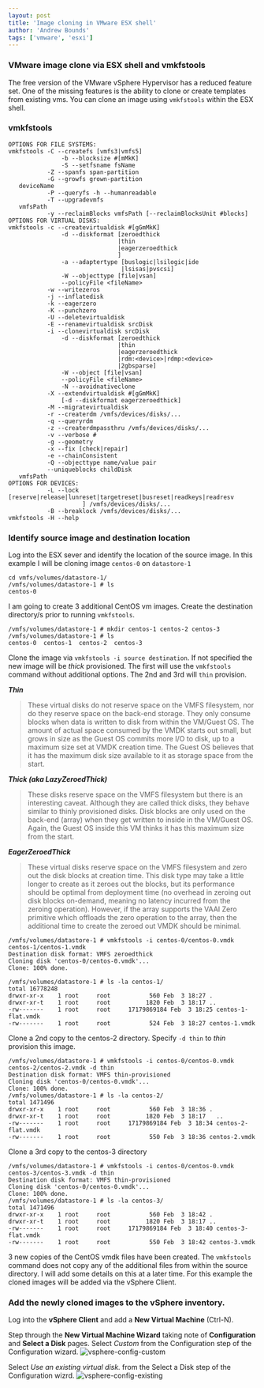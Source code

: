 ```yaml
---
layout: post
title: 'Image cloning in VMware ESX shell'
author: 'Andrew Bounds'
tags: ['vmware', 'esxi']
---
```


### VMware image clone via ESX shell and vmkfstools

The free version of the VMware vSphere Hypervisor has a reduced feature set. One of the missing features is the ability to clone or create
templates from existing vms. You can clone an image using `vmkfstools` within the ESX shell.

### vmkfstools

```console
OPTIONS FOR FILE SYSTEMS:
vmkfstools -C --createfs [vmfs3|vmfs5]
               -b --blocksize #[mMkK]
               -S --setfsname fsName
           -Z --spanfs span-partition
           -G --growfs grown-partition
   deviceName
           -P --queryfs -h --humanreadable
           -T --upgradevmfs
   vmfsPath
           -y --reclaimBlocks vmfsPath [--reclaimBlocksUnit #blocks]
OPTIONS FOR VIRTUAL DISKS:
vmkfstools -c --createvirtualdisk #[gGmMkK]
               -d --diskformat [zeroedthick
                               |thin
                               |eagerzeroedthick
                               ]
               -a --adaptertype [buslogic|lsilogic|ide
                                |lsisas|pvscsi]
               -W --objecttype [file|vsan]
               --policyFile <fileName>
           -w --writezeros
           -j --inflatedisk
           -k --eagerzero
           -K --punchzero
           -U --deletevirtualdisk
           -E --renamevirtualdisk srcDisk
           -i --clonevirtualdisk srcDisk
               -d --diskformat [zeroedthick
                               |thin
                               |eagerzeroedthick
                               |rdm:<device>|rdmp:<device>
                               |2gbsparse]
               -W --object [file|vsan]
               --policyFile <fileName>
               -N --avoidnativeclone
           -X --extendvirtualdisk #[gGmMkK]
               [-d --diskformat eagerzeroedthick]
           -M --migratevirtualdisk
           -r --createrdm /vmfs/devices/disks/...
           -q --queryrdm
           -z --createrdmpassthru /vmfs/devices/disks/...
           -v --verbose #
           -g --geometry
           -x --fix [check|repair]
           -e --chainConsistent
           -Q --objecttype name/value pair
           --uniqueblocks childDisk
   vmfsPath
OPTIONS FOR DEVICES:
           -L --lock [reserve|release|lunreset|targetreset|busreset|readkeys|readresv
                     ] /vmfs/devices/disks/...
           -B --breaklock /vmfs/devices/disks/...
vmkfstools -H --help
```

### Identify source image and destination location

Log into the ESX sever and identify the location of the source image. In
this example I will be cloning image `centos-0` on `datastore-1`

```shell
cd vmfs/volumes/datastore-1/
/vmfs/volumes/datastore-1 # ls
centos-0
```

I am going to create 3 additional CentOS vm images. Create the
destination directory/s prior to running `vmkfstools`.

```shell
/vmfs/volumes/datastore-1 # mkdir centos-1 centos-2 centos-3
/vmfs/volumes/datastore-1 # ls
centos-0  centos-1  centos-2  centos-3
```

Clone the image via `vmkfstools -i source destination`. If not specified
the new image will be *thick* provisioned. The first will use the
`vmkfstools` command without additional options. The 2nd and 3rd will
`thin` provision.

***Thin***

> These virtual disks do not reserve space on the VMFS
> filesystem, nor do they reserve space on the back-end storage. They
> only consume blocks when data is written to disk from within the
> VM/Guest OS. The amount of actual space consumed by the VMDK starts
> out small, but grows in size as the Guest OS commits more I/O to disk,
> up to a maximum size set at VMDK creation time. The Guest OS believes
> that it has the maximum disk size available to it as storage space
> from the start.

***Thick (aka LazyZeroedThick)***

> These disks reserve space on the VMFS
> filesystem but there is an interesting caveat. Although they are
> called thick disks, they behave similar to thinly provisioned disks.
> Disk blocks are only used on the back-end (array) when they get
> written to inside in the VM/Guest OS. Again, the Guest OS inside this
> VM thinks it has this maximum size from the start.

***EagerZeroedThick***

> These virtual disks reserve space on the VMFS
> filesystem and zero out the disk blocks at creation time. This disk
> type may take a little longer to create as it zeroes out the blocks,
> but its performance should be optimal from deployment time (no
> overhead in zeroing out disk blocks on-demand, meaning no latency
> incurred from the zeroing operation). However, if the array supports
> the VAAI Zero primitive which offloads the zero operation to the
> array, then the additional time to create the zeroed out VMDK should
> be minimal.

```shell
/vmfs/volumes/datastore-1 # vmkfstools -i centos-0/centos-0.vmdk centos-1/centos-1.vmdk
Destination disk format: VMFS zeroedthick
Cloning disk 'centos-0/centos-0.vmdk'...
Clone: 100% done.

/vmfs/volumes/datastore-1 # ls -la centos-1/
total 16778248
drwxr-xr-x    1 root     root           560 Feb  3 18:27 .
drwxr-xr-t    1 root     root          1820 Feb  3 18:17 ..
-rw-------    1 root     root     17179869184 Feb  3 18:25 centos-1-flat.vmdk
-rw-------    1 root     root           524 Feb  3 18:27 centos-1.vmdk
```

Clone a 2nd copy to the centos-2 directory. Specify `-d thin` to *thin*
provision this image.

```shell
/vmfs/volumes/datastore-1 # vmkfstools -i centos-0/centos-0.vmdk centos-2/centos-2.vmdk -d thin
Destination disk format: VMFS thin-provisioned
Cloning disk 'centos-0/centos-0.vmdk'...
Clone: 100% done.
/vmfs/volumes/datastore-1 # ls -la centos-2/
total 1471496
drwxr-xr-x    1 root     root           560 Feb  3 18:36 .
drwxr-xr-t    1 root     root          1820 Feb  3 18:17   ..
-rw-------    1 root     root     17179869184 Feb  3 18:34 centos-2-flat.vmdk
-rw-------    1 root     root           550 Feb  3 18:36 centos-2.vmdk
```

Clone a 3rd copy to the centos-3 directory

```shell
/vmfs/volumes/datastore-1 # vmkfstools -i centos-0/centos-0.vmdk centos-3/centos-3.vmdk -d thin
Destination disk format: VMFS thin-provisioned
Cloning disk 'centos-0/centos-0.vmdk'...
Clone: 100% done.
/vmfs/volumes/datastore-1 # ls -la centos-3/
total 1471496
drwxr-xr-x    1 root     root           560 Feb  3 18:42 .
drwxr-xr-t    1 root     root          1820 Feb  3 18:17 ..
-rw-------    1 root     root     17179869184 Feb  3 18:40 centos-3-flat.vmdk
-rw-------    1 root     root           550 Feb  3 18:42 centos-3.vmdk
```

3 new copies of the CentOS vmdk files have been created. The
`vmkfstools` command does not copy any of the additional files from
within the source directory. I will add some details on this at a later
time. For this example the cloned images will be added via the vSphere
Client.

### Add the newly cloned images to the vSphere inventory.

Log into the **vSphere Client** and add a **New Virtual Machine**
(Ctrl-N).

Step through the **New Virtual Machine Wizard** taking note of
**Configuration** and **Select a Disk** pages. Select *Custom* from the
Configuration step of the Configuration wizard.
![vsphere-config-custom](/assets/img/vsphere-config-custom.png)

Select *Use an existing virtual disk.* from the Select a Disk step of
the Configuration wizrd.
![vsphere-config-existing](/assets/img/vsphere-config-existing.png)
